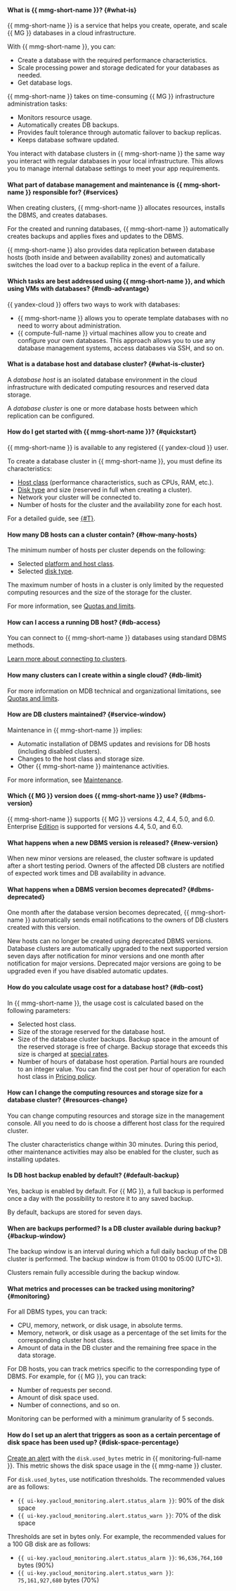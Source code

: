 #### What is {{ mmg-short-name }}? {#what-is}

{{ mmg-short-name }} is a service that helps you create, operate, and scale {{ MG }} databases in a cloud infrastructure.

With {{ mmg-short-name }}, you can:
- Create a database with the required performance characteristics.
- Scale processing power and storage dedicated for your databases as needed.
- Get database logs.

{{ mmg-short-name }} takes on time-consuming {{ MG }} infrastructure administration tasks:
- Monitors resource usage.
- Automatically creates DB backups.
- Provides fault tolerance through automatic failover to backup replicas.
- Keeps database software updated.

You interact with database clusters in {{ mmg-short-name }} the same way you interact with regular databases in your local infrastructure. This allows you to manage internal database settings to meet your app requirements.


#### What part of database management and maintenance is {{ mmg-short-name }} responsible for? {#services}

When creating clusters, {{ mmg-short-name }} allocates resources, installs the DBMS, and creates databases.

For the created and running databases, {{ mmg-short-name }} automatically creates backups and applies fixes and updates to the DBMS.

{{ mmg-short-name }} also provides data replication between database hosts (both inside and between availability zones) and automatically switches the load over to a backup replica in the event of a failure.

#### Which tasks are best addressed using {{ mmg-short-name }}, and which using VMs with databases? {#mdb-advantage}

{{ yandex-cloud }} offers two ways to work with databases:

- {{ mmg-short-name }} allows you to operate template databases with no need to worry about administration.
- {{ compute-full-name }} virtual machines allow you to create and configure your own databases. This approach allows you to use any database management systems, access databases via SSH, and so on.


#### What is a database host and database cluster? {#what-is-cluster}

A _database host_ is an isolated database environment in the cloud infrastructure with dedicated computing resources and reserved data storage.

A _database cluster_ is one or more database hosts between which replication can be configured.


#### How do I get started with {{ mmg-short-name }}? {#quickstart}

{{ mmg-short-name }} is available to any registered {{ yandex-cloud }} user.

To create a database cluster in {{ mmg-short-name }}, you must define its characteristics:

- [Host class](../../managed-mongodb/concepts/instance-types.md) (performance characteristics, such as CPUs, RAM, etc.).
- [Disk type](../../managed-mongodb/concepts/storage.md) and size (reserved in full when creating a cluster).
- Network your cluster will be connected to.
- Number of hosts for the cluster and the availability zone for each host.

For a detailed guide, see [{#T}](../../managed-mongodb/quickstart.md).


#### How many DB hosts can a cluster contain? {#how-many-hosts}

The minimum number of hosts per cluster depends on the following:
* Selected [platform and host class](../../managed-mongodb/concepts/instance-types.md).
* Selected [disk type](../../managed-mongodb/concepts/storage.md).

The maximum number of hosts in a cluster is only limited by the requested computing resources and the size of the storage for the cluster.

For more information, see [Quotas and limits](../../managed-mongodb/concepts/limits.md).


#### How can I access a running DB host? {#db-access}

You can connect to {{ mmg-short-name }} databases using standard DBMS methods.

[Learn more about connecting to clusters](../../managed-mongodb/operations/connect/index.md).


#### How many clusters can I create within a single cloud? {#db-limit}

For more information on MDB technical and organizational limitations, see [Quotas and limits](../../managed-mongodb/concepts/limits.md).


#### How are DB clusters maintained? {#service-window}

Maintenance in {{ mmg-short-name }} implies:

- Automatic installation of DBMS updates and revisions for DB hosts (including disabled clusters).
- Changes to the host class and storage size.
- Other {{ mmg-short-name }} maintenance activities.

For more information, see [Maintenance](../../managed-mongodb/concepts/maintenance.md).

#### Which {{ MG }} version does {{ mmg-short-name }} use? {#dbms-version}

{{ mmg-short-name }} supports {{ MG }} versions 4.2, 4.4, 5.0, and 6.0. Enterprise [Edition](../../managed-mongodb/concepts/editions.md) is supported for versions 4.4, 5.0, and 6.0.


#### What happens when a new DBMS version is released? {#new-version}

When new minor versions are released, the cluster software is updated after a short testing period. Owners of the affected DB clusters are notified of expected work times and DB availability in advance.


#### What happens when a DBMS version becomes deprecated? {#dbms-deprecated}

One month after the database version becomes deprecated, {{ mmg-short-name }} automatically sends email notifications to the owners of DB clusters created with this version.

New hosts can no longer be created using deprecated DBMS versions. Database clusters are automatically upgraded to the next supported version seven days after notification for minor versions and one month after notification for major versions. Deprecated major versions are going to be upgraded even if you have disabled automatic updates.


#### How do you calculate usage cost for a database host? {#db-cost}

In {{ mmg-short-name }}, the usage cost is calculated based on the following parameters:

- Selected host class.
- Size of the storage reserved for the database host.
- Size of the database cluster backups. Backup space in the amount of the reserved storage is free of charge. Backup storage that exceeds this size is charged at [special rates](../../managed-mongodb/pricing.md).
- Number of hours of database host operation. Partial hours are rounded to an integer value. You can find the cost per hour of operation for each host class in [Pricing policy](../../managed-mongodb/pricing.md).

#### How can I change the computing resources and storage size for a database cluster? {#resources-change}

You can change computing resources and storage size in the management console. All you need to do is choose a different host class for the required cluster.

The cluster characteristics change within 30 minutes. During this period, other maintenance activities may also be enabled for the cluster, such as installing updates.


#### Is DB host backup enabled by default? {#default-backup}

Yes, backup is enabled by default. For {{ MG }}, a full backup is performed once a day with the possibility to restore it to any saved backup.

By default, backups are stored for seven days.

#### When are backups performed? Is a DB cluster available during backup? {#backup-window}

The backup window is an interval during which a full daily backup of the DB cluster is performed. The backup window is from 01:00 to 05:00 (UTC+3).

Clusters remain fully accessible during the backup window.

#### What metrics and processes can be tracked using monitoring? {#monitoring}

For all DBMS types, you can track:

- CPU, memory, network, or disk usage, in absolute terms.
- Memory, network, or disk usage as a percentage of the set limits for the corresponding cluster host class.
- Amount of data in the DB cluster and the remaining free space in the data storage.

For DB hosts, you can track metrics specific to the corresponding type of DBMS. For example, for {{ MG }}, you can track:
- Number of requests per second.
- Amount of disk space used.
- Number of connections, and so on.

Monitoring can be performed with a minimum granularity of 5 seconds.

#### How do I set up an alert that triggers as soon as a certain percentage of disk space has been used up? {#disk-space-percentage}

[Create an alert](../../managed-mongodb/operations/monitoring.md#monitoring-integration) with the `disk.used_bytes` metric in {{ monitoring-full-name }}. This metric shows the disk space usage in the {{ mmg-name }} cluster.

For `disk.used_bytes`, use notification thresholds. The recommended values are as follows:

* `{{ ui-key.yacloud_monitoring.alert.status_alarm }}`: 90% of the disk space
* `{{ ui-key.yacloud_monitoring.alert.status_warn }}`: 70% of the disk space

Thresholds are set in bytes only. For example, the recommended values for a 100 GB disk are as follows:

* `{{ ui-key.yacloud_monitoring.alert.status_alarm }}`: `96,636,764,160` bytes (90%)
* `{{ ui-key.yacloud_monitoring.alert.status_warn }}`: `75,161,927,680` bytes (70%)
